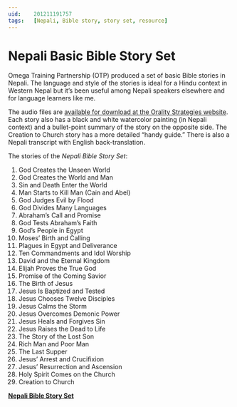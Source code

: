 ```yaml
---
uid:	201211191757
tags:	[Nepali, Bible story, story set, resource]
---
```


# Nepali Basic Bible Story Set

Omega Training Partnership (OTP) produced a set of basic Bible stories in Nepali. The language and style of the stories is ideal for a Hindu context in Western Nepal but it’s been useful among Nepali speakers elsewhere and for language learners like me.

The audio files are [available for download at the Orality Strategies website](https://orality.imb.org/resources/?id=227). Each story also has a black and white watercolor painting (in Nepali context) and a bullet-point summary of the story on the opposite side. The Creation to Church story has a more detailed “handy guide.” There is also a Nepali transcript with English back-translation.

The stories of the *Nepali Bible Story Set*:

1. God Creates the Unseen World
2. God Creates the World and Man  
3. Sin and Death Enter the World
4. Man Starts to Kill Man (Cain and Abel)
5. God Judges Evil by Flood
6. God Divides Many Languages
7. Abraham’s Call and Promise
8. God Tests Abraham’s Faith
9. God’s People in Egypt
10. Moses’ Birth and Calling
11. Plagues in Egypt and Deliverance
12. Ten Commandments and Idol Worship
13. David and the Eternal Kingdom
14. Elijah Proves the True God
15. Promise of the Coming Savior
16. The Birth of Jesus
17. Jesus Is Baptized and Tested
18. Jesus Chooses Twelve Disciples
19. Jesus Calms the Storm
20. Jesus Overcomes Demonic Power
21. Jesus Heals and Forgives Sin
22. Jesus Raises the Dead to Life
23. The Story of the Lost Son
24. Rich Man and Poor Man
25. The Last Supper
26. Jesus’ Arrest and Crucifixion
27. Jesus’ Resurrection and Ascension
28. Holy Spirit Comes on the Church
29. Creation to Church

**[Nepali Bible Story Set](https://orality.imb.org/resources/?id=227)**